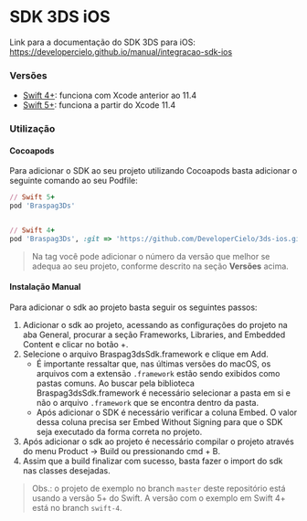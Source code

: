 # SDK 3DS iOS
Link para a documentação do SDK 3DS para iOS: https://developercielo.github.io/manual/integracao-sdk-ios

### Versões

- [Swift 4+](https://github.com/DeveloperCielo/3ds-ios/tree/1.0.14): funciona com Xcode anterior ao 11.4
- [Swift 5+](https://github.com/DeveloperCielo/3ds-ios/tree/1.0.10): funciona a partir do Xcode 11.4

### Utilização

#### Cocoapods

Para adicionar o SDK ao seu projeto utilizando Cocoapods basta adicionar o seguinte comando ao seu Podfile:

```ruby
// Swift 5+
pod 'Braspag3Ds'


// Swift 4+
pod 'Braspag3Ds', :git => 'https://github.com/DeveloperCielo/3ds-ios.git', :tag => '1.0.14'
```
> Na tag você pode adicionar o número da versão que melhor se adequa ao seu projeto, conforme descrito na seção **Versões** acima.

#### Instalação Manual

Para adicionar o sdk ao projeto basta seguir os seguintes passos:

1. Adicionar o sdk ao projeto, acessando as configurações do projeto na aba General, procurar a seção Frameworks, Libraries, and Embedded Content e clicar no botão +.
2. Selecione o arquivo Braspag3dsSdk.framework e clique em Add.
      - É importante ressaltar que, nas últimas versões do macOS, os arquivos com a extensão `.framework` estão sendo exibidos como pastas comuns. Ao buscar pela biblioteca Braspag3dsSdk.framework é necessário selecionar a pasta em si e não o arquivo `.framework` que se encontra dentro da pasta.
      - Após adicionar o SDK é necessário verificar a coluna Embed. O valor dessa coluna precisa ser Embed Without Signing para que o SDK seja executado da forma correta no projeto.
3. Após adicionar o sdk ao projeto é necessário compilar o projeto através do menu Product -> Build ou pressionando cmd + B.
4. Assim que a build finalizar com sucesso, basta fazer o import do sdk nas classes desejadas.

> Obs.: o projeto de exemplo no branch `master` deste repositório está usando a versão 5+ do Swift. A versão com o exemplo em Swift 4+ está no branch `swift-4`.
